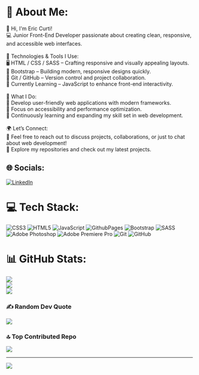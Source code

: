 # 💫 About Me:
👋 Hi, I'm Eric Curti!<br>💻 Junior Front-End Developer passionate about creating clean, responsive, and accessible web interfaces.<br><br>🔧 Technologies & Tools I Use:<br>🖥️ HTML / CSS / SASS – Crafting responsive and visually appealing layouts.<br>🎨 Bootstrap – Building modern, responsive designs quickly.<br>📂 Git / GitHub – Version control and project collaboration.<br>🚀 Currently Learning – JavaScript to enhance front-end interactivity.<br><br>🌟 What I Do:<br>🔨 Develop user-friendly web applications with modern frameworks.<br>🧩 Focus on accessibility and performance optimization.<br>🌱 Continuously learning and expanding my skill set in web development.<br><br>🌍 Let’s Connect:<br>📧 Feel free to reach out to discuss projects, collaborations, or just to chat about web development!<br>📂 Explore my repositories and check out my latest projects.


## 🌐 Socials:
[![LinkedIn](https://img.shields.io/badge/LinkedIn-%230077B5.svg?logo=linkedin&logoColor=white)](https://www.linkedin.com/in/eric-curti-dev/) 

# 💻 Tech Stack:
![CSS3](https://img.shields.io/badge/css3-%231572B6.svg?style=for-the-badge&logo=css3&logoColor=white) ![HTML5](https://img.shields.io/badge/html5-%23E34F26.svg?style=for-the-badge&logo=html5&logoColor=white) ![JavaScript](https://img.shields.io/badge/javascript-%23323330.svg?style=for-the-badge&logo=javascript&logoColor=%23F7DF1E) ![GithubPages](https://img.shields.io/badge/github%20pages-121013?style=for-the-badge&logo=github&logoColor=white) ![Bootstrap](https://img.shields.io/badge/bootstrap-%238511FA.svg?style=for-the-badge&logo=bootstrap&logoColor=white) ![SASS](https://img.shields.io/badge/SASS-hotpink.svg?style=for-the-badge&logo=SASS&logoColor=white) ![Adobe Photoshop](https://img.shields.io/badge/adobe%20photoshop-%2331A8FF.svg?style=for-the-badge&logo=adobe%20photoshop&logoColor=white) ![Adobe Premiere Pro](https://img.shields.io/badge/Adobe%20Premiere%20Pro-9999FF.svg?style=for-the-badge&logo=Adobe%20Premiere%20Pro&logoColor=white) ![Git](https://img.shields.io/badge/git-%23F05033.svg?style=for-the-badge&logo=git&logoColor=white) ![GitHub](https://img.shields.io/badge/github-%23121011.svg?style=for-the-badge&logo=github&logoColor=white)
# 📊 GitHub Stats:
![](https://github-readme-stats.vercel.app/api?username=EricCurtiDev&theme=tokyonight&hide_border=false&include_all_commits=false&count_private=false)<br/>
![](https://github-readme-streak-stats.herokuapp.com/?user=EricCurtiDev&theme=tokyonight&hide_border=false)<br/>
![](https://github-readme-stats.vercel.app/api/top-langs/?username=EricCurtiDev&theme=tokyonight&hide_border=false&include_all_commits=false&count_private=false&layout=compact)

### ✍️ Random Dev Quote
![](https://quotes-github-readme.vercel.app/api?type=horizontal&theme=radical)

### 🔝 Top Contributed Repo
![](https://github-contributor-stats.vercel.app/api?username=EricCurtiDev&limit=5&theme=dark&combine_all_yearly_contributions=true)

---
[![](https://visitcount.itsvg.in/api?id=EricCurtiDev&icon=0&color=0)](https://visitcount.itsvg.in)

<!-- Proudly created with GPRM ( https://gprm.itsvg.in ) -->

<!--
**EricCurtiDev/EricCurtiDev** is a ✨ _special_ ✨ repository because its `README.md` (this file) appears on your GitHub profile.

Here are some ideas to get you started:

- 🔭 I’m currently working on ...
- 🌱 I’m currently learning ...
- 👯 I’m looking to collaborate on ...
- 🤔 I’m looking for help with ...
- 💬 Ask me about ...
- 📫 How to reach me: ...
- 😄 Pronouns: ...
- ⚡ Fun fact: ...
-->
